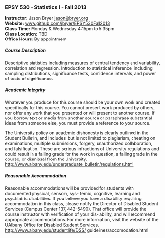 ### EPSY 530 - Statistics I - Fall 2013

**Instructor:** Jason Bryer jason@bryer.org  
**Website:** www.github.com/jbryer/EPSY530Fall2013  
**Class Time:** Monday & Wednesday 4:15pm to 5:35pm  
**Class Location:** TBD  
**Office Hours:** By appointment  

##### Course Description
Descriptive statistics including measures of central tendency and variability, correlation and regression. Introduction to statistical inference, including sampling distributions, significance tests, confidence intervals, and power of tests of significance.

##### Academic Integrity
Whatever you produce for this course should be your own work and created specifically for this course. You cannot present work produced by others, nor offer any work that you presented or will present to another course. If you borrow text or media from another source or paraphrase substantial ideas from someone else, you must provide a reference to your source.The University policy on academic dishonesty is clearly outlined in the Student Bulletin, and includes, but is not limited to plagiarism, cheating on examinations, multiple submissions, forgery, unauthorized collaboration, and falsification. These are serious infractions of University regulations and could result in a failing grade for the work in question, a failing grade in the course, or dismissal from the University. http://www.albany.edu/undergraduate_bulletin/regulations.html

##### Reasonable Accommodation
Reasonable accommodations will be provided for students with documented physical, sensory, sys- temic, cognitive, learning and psychiatric disabilities. If you believe you have a disability requiring accommodation in this class, please notify the Director of Disabled Student Services (Campus Center 137, 442-5490). That office will provide the course instructor with verification of your dis- ability, and will recommend appropriate accommodations. For more information, visit the website of the UAlbany Office for Disabled Student Services. http://www.albany.edu/studentlife/DSS/ guidelines/accomodation.html
